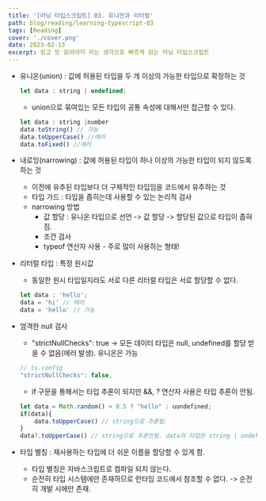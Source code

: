 ```yaml
---
title: '[러닝 타입스크립트] 03. 유니언과 리터럴'
path: blog/reading/learning-typescript-03
tags: [Reading]
cover: './cover.png'
date: 2023-02-13
excerpt: 읽고 또 읽어야지 라는 생각으로 빠르게 읽는 러닝 타입스크립트
---
```


* 유니온(union) : 값에 허용된 타입을 두 개 이상의 가능한 타입으로 확장하는 것 
	```js
	let data : string | undefined; 
	```

	* union으로 묶여있는 모든 타입의 공통 속성에 대해서만 접근할 수 있다. 

	```js
	let data : string |number 
	data.toString() // 가능 
	data.toUpperCase() //에러 
	data.toFixed() //에러
	```

* 내로잉(narrowing) : 값에 허용된 타입이 하나 이상의 가능한 타입이 되지 않도록 하는 것
	* 이전에 유추된 타입보다 더 구체적인 타입임을 코드에서 유추하는 것 
	* 타입 가드 : 타입을 좁히는데 사용할 수 있는 논리적 검사 
	* narrowing 방법
		* 값 할당 : 유니온 타입으로 선언 -> 값 할당 -> 할당된 값으로 타입이 좁혀짐.
		* 조건 검사 
		* typeof 연산자 사용 - 주로 많이 사용하는 형태!
* 리터럴 타입 : 특정 원시값
	* 동일한 원시 타입일지라도 서로 다른 리터럴 타입은 서로 할당할 수 없다.
	```js
	let data : 'hello';
	data = 'hi' // 에러 
	data = 'hello' // 가능
	```
* 엄격한 null 검사 
	* "strictNullChecks": true -> 모든 데이터 타입은 null, undefined를 할당 받을 수 없음(에러 발생). 유니온은 가능
	```js
	// ts.config
	"strictNullChecks": false,
	```
	* if 구문을 통해서는 타입 추론이 되지만 &&, ? 연산자 사용은 타입 추론이 안됨. 
	```js
	let data = Math.random() > 0.5 ? "hello" : uundefined;
	if(data){
		data.toUpperCase() // string으로 추론됨.
	}
	data?.toUpperCase() // string으로 추론안됨. data의 타입은 string | undefined
	```
	
* 타입 별칭 : 재사용하는 타입에 더 쉬운 이름을 할당할 수 있게 함.
	* 타입 별칭은 자바스크립트로 컴파일 되지 않는다. 
	* 순전히 타입 시스템에만 존재하므로 런타임 코드에서 참조할 수 없다. -> 순전히 개발 시에만 존재.
